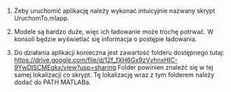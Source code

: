 1. Żeby uruchomić aplikację należy wykonać intuicyjnie nazwany skrypt UruchomTo.mlapp.

2. Modele są bardzo duże, więc ich ładowanie może trochę potrwać. W konsoli 
będzie wyświetlać się informacja o postępie ładowania.

3. Do działania aplikacji konieczna jest zawartość folderu dostępnego tutaj:
https://drive.google.com/file/d/12f_fXH6Gx9zVvhnxHIC-9YwDISCMEgkx/view?usp=sharing
Folder powinien znaleźć się w tej samej lokalizacji co skrypt. Tę lokalizację
wraz z tym folderem należy dodać do PATH MATLABa.
